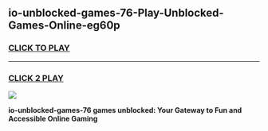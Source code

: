 
## io-unblocked-games-76-Play-Unblocked-Games-Online-eg60p
<h3>
<a href="https://premium76.site?title=io-unblocked-games-76&ref=25A">CLICK TO PLAY</a></h3>
<hr>

<h3>
<a href="https://premium76.site?title=io-unblocked-games-76&ref=25A">CLICK 2 PLAY</a>
  
</h3>

<a href="https://premium76.site?title=io-unblocked-games-76&ref=25A"><img src="https://clearcache.store/games.png"></a>


**io-unblocked-games-76 games unblocked: Your Gateway to Fun and Accessible Online Gaming**
